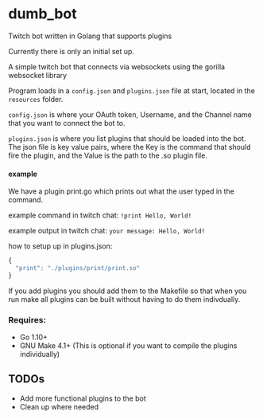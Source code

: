 # dumb_bot
Twitch bot written in Golang that supports plugins

Currently there is only an initial set up.

A simple twitch bot that connects via websockets using the gorilla websocket library

Program loads in a `config.json` and `plugins.json` file at start, located in the `resources` folder.

`config.json` is where your OAuth token, Username, and the Channel name that you want to connect the bot to.

`plugins.json` is where you list plugins that should be loaded into the bot. The json file is key value pairs, where the Key is the command that should fire the plugin, and the Value is the path to the .so plugin file.

#### example

We have a plugin print.go which prints out what the user typed in the command.

example command in twitch chat: `!print Hello, World!`

example output in twitch chat: `your message: Hello, World!`

how to setup up in plugins.json:

```javascript
{
  "print": "./plugins/print/print.so"
}
```

If you add plugins you should add them to the Makefile so that when you run make all plugins can be built without having to do them indivdually.

### Requires:
- Go 1.10+
- GNU Make 4.1+ (This is optional if you want to compile the plugins individually)

## TODOs
- Add more functional plugins to the bot
- Clean up where needed
